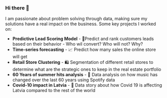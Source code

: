 ### Hi there 👋

I am passionate about problem solving through data, making sure my solutions have a real impact on the business. Some key projects I worked on:
- **Predictive Lead Scoring Model** - 🛒Predict and rank customers leads based on their behavior - Who wil convert? Who will not? Why?
- **Time-series forecasting** - 📈 Predict how many sales the online store will get
- **Retail Store Clustering** - 🛍️ Segmentation of different retail stores to determine what are the strategic ones to keep in the real estate portfolio
- **60 Years of summer hits analysis** - 🎸 Data analysis on how music has changed over the last 60 years using Spotify data 
- **Covid-10 impact in Latvia** - 🦠 Data story about how Covid 19 is affecting Latvia compared to the rest of the world 






<!--
**algerza/algerza** is a ✨ _special_ ✨ repository because its `README.md` (this file) appears on your GitHub profile.

Here are some ideas to get you started:

- 🔭 I’m currently working on ...
- 🌱 I’m currently learning ...
- 👯 I’m looking to collaborate on ...
- 🤔 I’m looking for help with ...
- 💬 Ask me about ...
- 📫 How to reach me: ...
- 😄 Pronouns: ...
- ⚡ Fun fact: ...
-->
